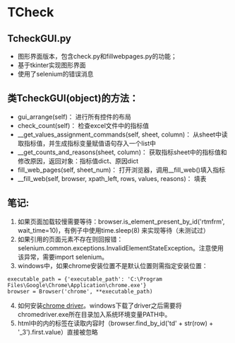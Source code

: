 # TCheck
## TcheckGUI.py
- 图形界面版本，包含check.py和fillwebpages.py的功能；
- 基于tkinter实现图形界面
- 使用了selenium的错误消息
## 类TcheckGUI(object)的方法：
- gui_arrange(self)： 进行所有控件的布局
- check_count(self)： 检查excel文件中的指标值
- __get_values_assignment_commands(self, sheet, column)： 从sheet中读取指标值，并生成指标变量赋值语句存入一个list中
- __get_counts_and_reasons(sheet, column)： 获取指标sheet中的指标值和修改原因，返回对象：指标值dict、原因dict
- fill_web_pages(self, sheet_num)： 打开浏览器，调用__fill_web()填入指标
- __fill_web(self, browser, xpath_left, rows, values, reasons)： 填表

## 笔记:
1. 如果页面加载较慢需要等待：browser.is_element_present_by_id('rtmfrm', wait_time=10)，有例子中使用time.sleep(8) 来实现等待（未测试过）
2. 如果引用的页面元素不存在则回报错：selenium.common.exceptions.InvalidElementStateException。注意使用该异常，需要import selenium。
3. windows中，如果chrome安装位置不是默认位置则需指定安装位置：
```
executable_path = {'executable_path': 'C:\Program Files\Google\Chrome\Application\chrome.exe'}
browser = Browser('chrome', **executable_path)
```
4. 如何安装[chrome driver](http://splinter.readthedocs.io/en/latest/drivers/chrome.html)。windows下载了driver之后需要将chromedriver.exe所在目录加入系统环境变量PATH中。
5. html中的<td>内的<span>标签在读取<td>内容时（browser.find_by_id('td' + str(row) + '_3').first.value）直接被忽略
